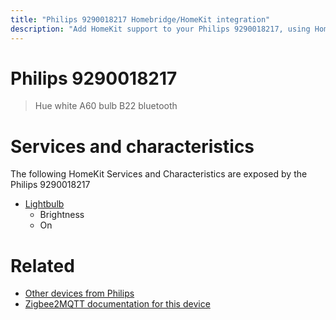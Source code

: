 ```yaml
---
title: "Philips 9290018217 Homebridge/HomeKit integration"
description: "Add HomeKit support to your Philips 9290018217, using Homebridge, Zigbee2MQTT and homebridge-z2m."
---
```

<!---
This file has been GENERATED using src/docgen/docgen.ts
DO NOT EDIT THIS FILE MANUALLY!
-->
# Philips 9290018217
> Hue white A60 bulb B22 bluetooth


# Services and characteristics
The following HomeKit Services and Characteristics are exposed by
the Philips 9290018217

* [Lightbulb](../../light.md)
  * Brightness
  * On


# Related
* [Other devices from Philips](../index.md#philips)
* [Zigbee2MQTT documentation for this device](https://www.zigbee2mqtt.io/devices/9290018217.html)